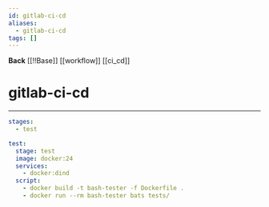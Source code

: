 ```yaml
---
id: gitlab-ci-cd
aliases:
  - gitlab-ci-cd
tags: []
---
```

**Back**
    [[!!Base]]
    [[workflow]]
    [[ci_cd]]

# gitlab-ci-cd
---

```yaml
stages:
  - test

test:
  stage: test
  image: docker:24
  services:
    - docker:dind
  script:
    - docker build -t bash-tester -f Dockerfile .
    - docker run --rm bash-tester bats tests/
```
